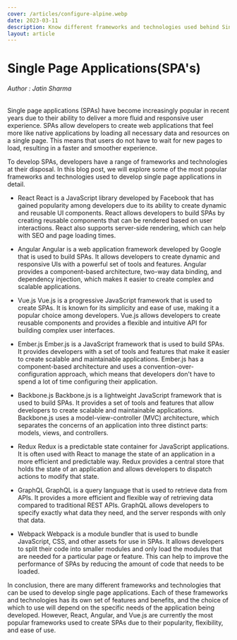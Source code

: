 ```yaml
---
cover: /articles/configure-alpine.webp
date: 2023-03-11
description: Know different frameworks and technologies used behind Single Page Applications.
layout: article
---
```


# Single Page Applications(SPA's)

###### Author : Jatin Sharma

Single page applications (SPAs) have become increasingly popular in recent years due to their ability to deliver a more fluid and responsive user experience. SPAs allow developers to create web applications that feel more like native applications by loading all necessary data and resources on a single page. This means that users do not have to wait for new pages to load, resulting in a faster and smoother experience.

To develop SPAs, developers have a range of frameworks and technologies at their disposal. In this blog post, we will explore some of the most popular frameworks and technologies used to develop single page applications in detail.

- React
React is a JavaScript library developed by Facebook that has gained popularity among developers due to its ability to create dynamic and reusable UI components. React allows developers to build SPAs by creating reusable components that can be rendered based on user interactions. React also supports server-side rendering, which can help with SEO and page loading times.

- Angular
Angular is a web application framework developed by Google that is used to build SPAs. It allows developers to create dynamic and responsive UIs with a powerful set of tools and features. Angular provides a component-based architecture, two-way data binding, and dependency injection, which makes it easier to create complex and scalable applications.

- Vue.js
Vue.js is a progressive JavaScript framework that is used to create SPAs. It is known for its simplicity and ease of use, making it a popular choice among developers. Vue.js allows developers to create reusable components and provides a flexible and intuitive API for building complex user interfaces.

- Ember.js
Ember.js is a JavaScript framework that is used to build SPAs. It provides developers with a set of tools and features that make it easier to create scalable and maintainable applications. Ember.js has a component-based architecture and uses a convention-over-configuration approach, which means that developers don't have to spend a lot of time configuring their application.

- Backbone.js
Backbone.js is a lightweight JavaScript framework that is used to build SPAs. It provides a set of tools and features that allow developers to create scalable and maintainable applications. Backbone.js uses a model-view-controller (MVC) architecture, which separates the concerns of an application into three distinct parts: models, views, and controllers.

- Redux
Redux is a predictable state container for JavaScript applications. It is often used with React to manage the state of an application in a more efficient and predictable way. Redux provides a central store that holds the state of an application and allows developers to dispatch actions to modify that state.

- GraphQL
GraphQL is a query language that is used to retrieve data from APIs. It provides a more efficient and flexible way of retrieving data compared to traditional REST APIs. GraphQL allows developers to specify exactly what data they need, and the server responds with only that data.

- Webpack
Webpack is a module bundler that is used to bundle JavaScript, CSS, and other assets for use in SPAs. It allows developers to split their code into smaller modules and only load the modules that are needed for a particular page or feature. This can help to improve the performance of SPAs by reducing the amount of code that needs to be loaded.

In conclusion, there are many different frameworks and technologies that can be used to develop single page applications. Each of these frameworks and technologies has its own set of features and benefits, and the choice of which to use will depend on the specific needs of the application being developed. However, React, Angular, and Vue.js are currently the most popular frameworks used to create SPAs due to their popularity, flexibility, and ease of use.




